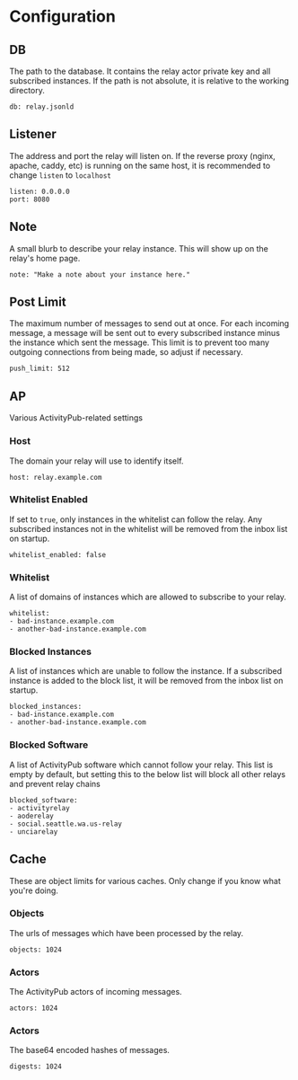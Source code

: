 # Configuration

## DB

The path to the database. It contains the relay actor private key and all subscribed
instances. If the path is not absolute, it is relative to the working directory.

	db: relay.jsonld


## Listener

The address and port the relay will listen on. If the reverse proxy (nginx, apache, caddy, etc)
is running on the same host, it is recommended to change `listen` to `localhost`

	listen: 0.0.0.0
	port: 8080


## Note

A small blurb to describe your relay instance. This will show up on the relay's home page.

	note: "Make a note about your instance here."


## Post Limit

The maximum number of messages to send out at once. For each incoming message, a message will be
sent out to every subscribed instance minus the instance which sent the message. This limit
is to prevent too many outgoing connections from being made, so adjust if necessary.

	push_limit: 512


## AP

Various ActivityPub-related settings


### Host

The domain your relay will use to identify itself.

	host: relay.example.com


### Whitelist Enabled

If set to `true`, only instances in the whitelist can follow the relay. Any subscribed instances
not in the whitelist will be removed from the inbox list on startup.

	whitelist_enabled: false


### Whitelist

A list of domains of instances which are allowed to subscribe to your relay.

	whitelist:
	- bad-instance.example.com
	- another-bad-instance.example.com


### Blocked Instances

A list of instances which are unable to follow the instance. If a subscribed instance is added to
the block list, it will be removed from the inbox list on startup.

	blocked_instances:
	- bad-instance.example.com
	- another-bad-instance.example.com


### Blocked Software

A list of ActivityPub software which cannot follow your relay. This list is empty by default, but
setting this to the below list will block all other relays and prevent relay chains

	blocked_software:
	- activityrelay
	- aoderelay
	- social.seattle.wa.us-relay
	- unciarelay


## Cache

These are object limits for various caches. Only change if you know what you're doing.


### Objects

The urls of messages which have been processed by the relay.

	objects: 1024


### Actors

The ActivityPub actors of incoming messages.

	actors: 1024


### Actors

The base64 encoded hashes of messages.

	digests: 1024
